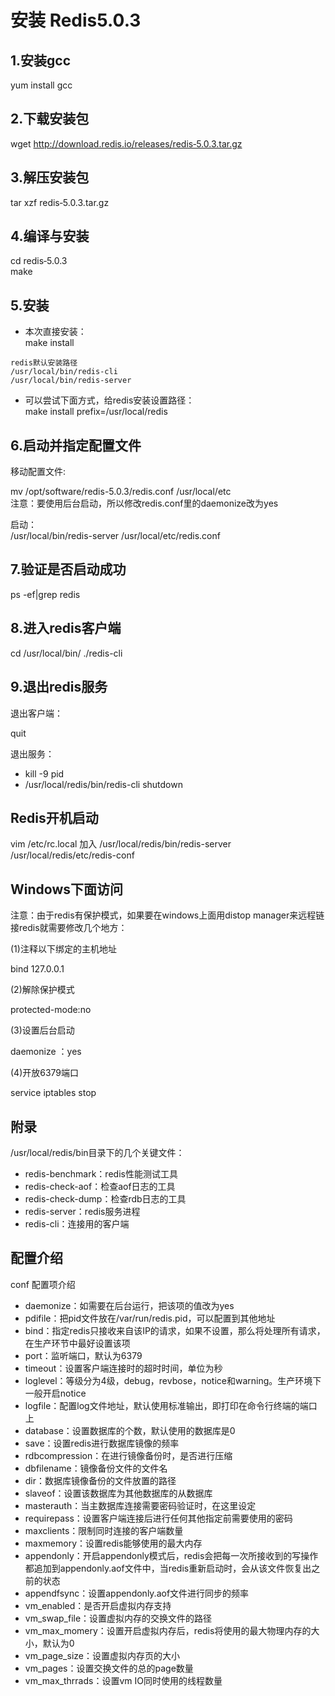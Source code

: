 # 安装 Redis5.0.3

## 1.安装gcc

yum install gcc

## 2.下载安装包

wget http://download.redis.io/releases/redis‐5.0.3.tar.gz  

## 3.解压安装包

tar xzf redis‐5.0.3.tar.gz

## 4.编译与安装

cd redis‐5.0.3  
make

## 5.安装

* 本次直接安装：  
make install 

~~~
redis默认安装路径  
/usr/local/bin/redis-cli  
/usr/local/bin/redis-server
~~~

* 可以尝试下面方式，给redis安装设置路径：  
make install prefix=/usr/local/redis

## 6.启动并指定配置文件

移动配置文件:
 
mv /opt/software/redis-5.0.3/redis.conf /usr/local/etc   
注意：要使用后台启动，所以修改redis.conf里的daemonize改为yes

启动：  
/usr/local/bin/redis-server /usr/local/etc/redis.conf

## 7.验证是否启动成功

ps -ef|grep redis

## 8.进入redis客户端

cd /usr/local/bin/
./redis-cli

## 9.退出redis服务

退出客户端：

quit

退出服务：
* kill -9 pid
* /usr/local/redis/bin/redis-cli shutdown

## Redis开机启动

vim /etc/rc.local
加入
/usr/local/redis/bin/redis-server /usr/local/redis/etc/redis-conf

## Windows下面访问

注意：由于redis有保护模式，如果要在windows上面用distop manager来远程链接redis就需要修改几个地方：

(1)注释以下绑定的主机地址  

bind 127.0.0.1 

(2)解除保护模式

protected-mode:no

(3)设置后台启动

daemonize ：yes

(4)开放6379端口

service iptables stop

## 附录
/usr/local/redis/bin目录下的几个关键文件：  
* redis-benchmark：redis性能测试工具  
* redis-check-aof：检查aof日志的工具  
* redis-check-dump：检查rdb日志的工具  
* redis-server：redis服务进程  
* redis-cli：连接用的客户端  

## 配置介绍

conf 配置项介绍

* daemonize：如需要在后台运行，把该项的值改为yes
* pdifile：把pid文件放在/var/run/redis.pid，可以配置到其他地址
* bind：指定redis只接收来自该IP的请求，如果不设置，那么将处理所有请求，在生产环节中最好设置该项
* port：监听端口，默认为6379
* timeout：设置客户端连接时的超时时间，单位为秒
* loglevel：等级分为4级，debug，revbose，notice和warning。生产环境下一般开启notice
* logfile：配置log文件地址，默认使用标准输出，即打印在命令行终端的端口上
* database：设置数据库的个数，默认使用的数据库是0
* save：设置redis进行数据库镜像的频率
* rdbcompression：在进行镜像备份时，是否进行压缩
* dbfilename：镜像备份文件的文件名
* dir：数据库镜像备份的文件放置的路径
* slaveof：设置该数据库为其他数据库的从数据库
* masterauth：当主数据库连接需要密码验证时，在这里设定
* requirepass：设置客户端连接后进行任何其他指定前需要使用的密码
* maxclients：限制同时连接的客户端数量
* maxmemory：设置redis能够使用的最大内存
* appendonly：开启appendonly模式后，redis会把每一次所接收到的写操作都追加到appendonly.aof文件中，当redis重新启动时，会从该文件恢复出之前的状态
* appendfsync：设置appendonly.aof文件进行同步的频率
* vm_enabled：是否开启虚拟内存支持
* vm_swap_file：设置虚拟内存的交换文件的路径
* vm_max_momery：设置开启虚拟内存后，redis将使用的最大物理内存的大小，默认为0
* vm_page_size：设置虚拟内存页的大小
* vm_pages：设置交换文件的总的page数量
* vm_max_thrrads：设置vm IO同时使用的线程数量
